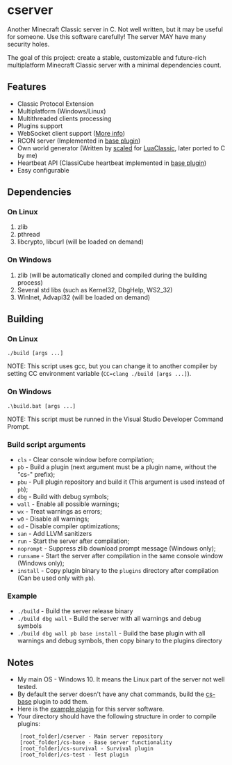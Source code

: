 # cserver
Another Minecraft Classic server in C. Not well written, but it may be useful for someone. Use this software carefully! The server MAY have many security holes.

The goal of this project: create a stable, customizable and future-rich multiplatform Minecraft Classic server with a minimal dependencies count.


## Features
* Classic Protocol Extension
* Multiplatform (Windows/Linux)
* Multithreaded clients processing
* Plugins support
* WebSocket client support ([More info](https://www.classicube.net/api/docs/server))
* RCON server (Implemented in [base plugin](https://github.com/igor725/cs-base))
* Own world generator (Written by [scaled](https://github.com/scaledteam) for [LuaClassic](https://github.com/igor725/LuaClassic), later ported to C by me)
* Heartbeat API (ClassiCube heartbeat implemented in [base plugin](https://github.com/igor725/cs-base))
* Easy configurable

## Dependencies

### On Linux
1. zlib
2. pthread
3. libcrypto, libcurl (will be loaded on demand)

### On Windows
1. zlib (will be automatically cloned and compiled during the building process)
2. Several std libs (such as Kernel32, DbgHelp, WS2_32)
3. WinInet, Advapi32 (will be loaded on demand)

## Building

### On Linux
``./build [args ...]``

NOTE: This script uses gcc, but you can change it to another compiler by setting CC environment variable (``CC=clang ./build [args ...]``).

### On Windows
``.\build.bat [args ...]``

NOTE: This script must be runned in the Visual Studio Developer Command Prompt.

### Build script arguments
* ``cls`` - Clear console window before compilation;
* ``pb`` - Build a plugin (next argument must be a plugin name, without the "cs-" prefix);
* ``pbu`` - Pull plugin repository and build it (This argument is used instead of ``pb``);
* ``dbg`` - Build with debug symbols;
* ``wall`` - Enable all possible warnings;
* ``wx`` - Treat warnings as errors;
* ``w0`` - Disable all warnings;
* ``od`` - Disable compiler optimizations;
* ``san`` - Add LLVM sanitizers
* ``run`` - Start the server after compilation;
* ``noprompt`` - Suppress zlib download prompt message (Windows only);
* ``runsame`` - Start the server after compilation in the same console window (Windows only);
* ``install`` - Copy plugin binary to the ``plugins`` directory after compilation (Can be used only with ``pb``).


### Example
* ``./build`` - Build the server release binary
* ``./build dbg wall`` - Build the server with all warnings and debug symbols
* ``./build dbg wall pb base install`` - Build the base plugin with all warnings and debug symbols, then copy binary to the plugins directory

## Notes
* My main OS - Windows 10. It means the Linux part of the server not well tested.
* By default the server doesn't have any chat commands, build the [cs-base](https://github.com/igor725/cs-base) plugin to add them.
* Here is the [example plugin](https://github.com/igor725/cs-test) for this server software.
* Your directory should have the following structure in order to compile plugins:
```
	[root_folder]/cserver - Main server repository
	[root_folder]/cs-base - Base server functionality
	[root_folder]/cs-survival - Survival plugin
	[root_folder]/cs-test - Test plugin
```
